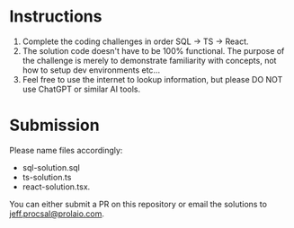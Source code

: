 Instructions
==
1. Complete the coding challenges in order SQL -> TS -> React.
2. The solution code doesn't have to be 100% functional. The purpose of the challenge is merely to demonstrate familiarity with concepts, not how to setup dev environments etc...
3. Feel free to use the internet to lookup information, but please DO NOT use ChatGPT or similar AI tools.

Submission
==
Please name files accordingly: 
* sql-solution.sql
* ts-solution.ts
* react-solution.tsx.

You can either submit a PR on this repository or email the solutions to jeff.procsal@prolaio.com. 

